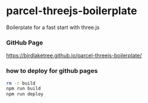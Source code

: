 # parcel-threejs-boilerplate
Boilerplate for a fast start with three.js

### GitHub Page
https://birdlaketree.github.io/parcel-threejs-boilerplate/

### how to deploy for github pages
```bash
rm -r build
npm run build
npm run deploy
```